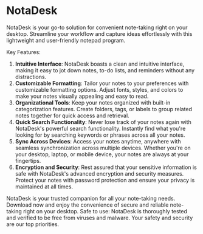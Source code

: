 # NotaDesk
NotaDesk is your go-to solution for convenient note-taking right on your desktop. Streamline your workflow and capture ideas effortlessly with this lightweight and user-friendly notepad program.

Key Features:
1. **Intuitive Interface**: NotaDesk boasts a clean and intuitive interface, making it easy to jot down notes, to-do lists, and reminders without any distractions.
2. **Customizable Formatting**: Tailor your notes to your preferences with customizable formatting options. Adjust fonts, styles, and colors to make your notes visually appealing and easy to read.
3. **Organizational Tools**: Keep your notes organized with built-in categorization features. Create folders, tags, or labels to group related notes together for quick access and retrieval.
4. **Quick Search Functionality**: Never lose track of your notes again with NotaDesk's powerful search functionality. Instantly find what you're looking for by searching keywords or phrases across all your notes.
5. **Sync Across Devices**: Access your notes anytime, anywhere with seamless synchronization across multiple devices. Whether you're on your desktop, laptop, or mobile device, your notes are always at your fingertips.
6. **Encryption and Security**: Rest assured that your sensitive information is safe with NotaDesk's advanced encryption and security measures. Protect your notes with password protection and ensure your privacy is maintained at all times.

NotaDesk is your trusted companion for all your note-taking needs. Download now and enjoy the convenience of secure and reliable note-taking right on your desktop.
Safe to use: NotaDesk is thoroughly tested and verified to be free from viruses and malware. Your safety and security are our top priorities.
